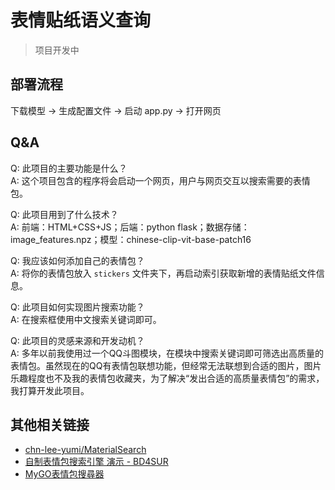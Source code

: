 # 表情贴纸语义查询

> 项目开发中

## 部署流程

下载模型 -> 生成配置文件 -> 启动 app.py -> 打开网页

## Q&A

Q: 此项目的主要功能是什么？  
A: 这个项目包含的程序将会启动一个网页，用户与网页交互以搜索需要的表情包。

Q: 此项目用到了什么技术？  
A: 前端：HTML+CSS+JS；后端：python flask；数据存储：image_features.npz；模型：chinese-clip-vit-base-patch16

Q: 我应该如何添加自己的表情包？  
A: 将你的表情包放入 `stickers` 文件夹下，再启动索引获取新增的表情贴纸文件信息。

Q: 此项目如何实现图片搜索功能？  
A: 在搜索框使用中文搜索关键词即可。

Q: 此项目的灵感来源和开发动机？  
A: 多年以前我使用过一个QQ斗图模块，在模块中搜索关键词即可筛选出高质量的表情包。虽然现在的QQ有表情包联想功能，但经常无法联想到合适的图片，图片乐趣程度也不及我的表情包收藏夹，为了解决“发出合适的高质量表情包”的需求，我打算开发此项目。

## 其他相关链接

- [chn-lee-yumi/MaterialSearch](https://github.com/chn-lee-yumi/MaterialSearch)
- [自制表情包搜索引擎 演示 - BD4SUR](https://www.bilibili.com/video/BV1vJ4m1e7MN)
- [MyGO表情包搜尋器](https://mygo.miyago9267.com/)
